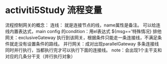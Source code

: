 # activiti5Study 流程变量
   流程控制网关的概念：
        连线：
            就是连接节点的线，name属性是备注。
            可以给连线内置表达式，main config 的condition：用el表达式 ${msg=='特殊情况}
        排他网关：exclusiveGateway
            执行到该网关，根据条件只能走一条连接线，不满足条件就走没有设置条件的路线。
        并行网关：成对出现parallelGateway
            多条连接线同时并行执行，当都执行完才可以执行下面的连接线。
            note：会出现1个主干支和对应的几条分干支（并行执行对象）
